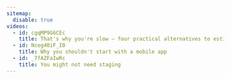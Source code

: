 ```yaml
---
sitemap:
  disable: true
videos:
  - id: cgqMP9G6CEc
    title: That's why you're slow — four practical alternatives to estimates
  - id: Nceg40iF_I0
    title: Why you shouldn't start with a mobile app
  - id: _7fAZFaIwRc
    title: You might not need staging
---
```

